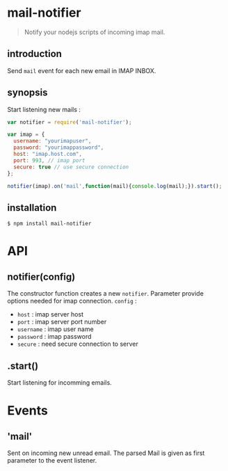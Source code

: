 mail-notifier
=============

> Notify your nodejs scripts of incoming imap mail.

introduction
------------
Send `mail` event for each new email in IMAP INBOX. 

synopsis
--------
Start listening new mails :

```javascript
var notifier = require('mail-notifier');

var imap = {
  username: "yourimapuser",
  password: "yourimappassword",
  host: "imap.host.com",
  port: 993, // imap port
  secure: true // use secure connection
};

notifier(imap).on('mail',function(mail){console.log(mail);}).start();
```  

installation
------------

    $ npm install mail-notifier

API
===

notifier(config)
----------------
The constructor function creates a new `notifier`. Parameter provide options needed for imap connection.
`config` :
 * `host` :  imap server host
 * `port` :  imap server port number
 * `username` :  imap user name
 * `password` :  imap password
 * `secure` :  need secure connection to server

.start()
------------------------------------
Start listening for incomming emails.

Events
======

'mail'
-----
Sent on incoming new unread email. The parsed Mail is given as first parameter to the event listener.

